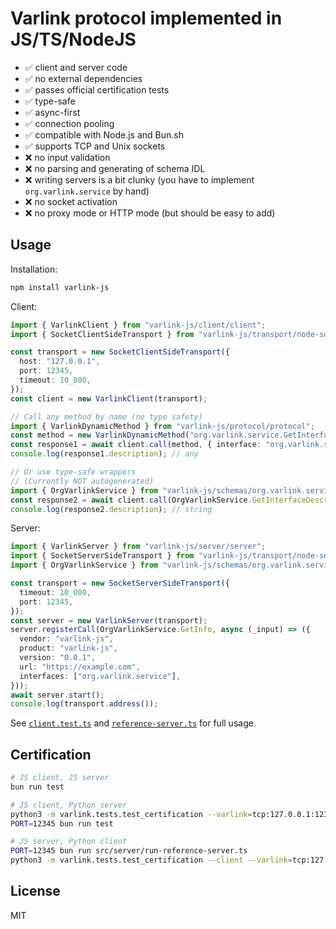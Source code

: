 # Varlink protocol implemented in JS/TS/NodeJS

- ✅ client and server code
- ✅ no external dependencies
- ✅ passes official certification tests
- ✅ type-safe
- ✅ async-first
- ✅ connection pooling
- ✅ compatible with Node.js and Bun.sh
- ✅ supports TCP and Unix sockets
- ❌ no input validation
- ❌ no parsing and generating of schema IDL
- ❌ writing servers is a bit clunky (you have to implement `org.varlink.service` by hand)
- ❌ no socket activation
- ❌ no proxy mode or HTTP mode (but should be easy to add)

## Usage

Installation:

```bash
npm install varlink-js
```

Client:

```typescript
import { VarlinkClient } from "varlink-js/client/client";
import { SocketClientSideTransport } from "varlink-js/transport/node-socket";

const transport = new SocketClientSideTransport({
  host: "127.0.0.1",
  port: 12345,
  timeout: 10_000,
});
const client = new VarlinkClient(transport);

// Call any method by name (no type safety)
import { VarlinkDynamicMethod } from "varlink-js/protocol/protocol";
const method = new VarlinkDynamicMethod("org.varlink.service.GetInterfaceDescription");
const response1 = await client.call(method, { interface: "org.varlink.service" });
console.log(response1.description); // any

// Or use type-safe wrappers
// (Currently NOT autogenerated)
import { OrgVarlinkService } from "varlink-js/schemas/org.varlink.service.varlink";
const response2 = await client.call(OrgVarlinkService.GetInterfaceDescription, { interface: "org.varlink.service" });
console.log(response2.description); // string
```

Server:

```typescript
import { VarlinkServer } from "varlink-js/server/server";
import { SocketServerSideTransport } from "varlink-js/transport/node-socket";
import { OrgVarlinkService } from "varlink-js/schemas/org.varlink.service.varlink";

const transport = new SocketServerSideTransport({
  timeout: 10_000,
  port: 12345,
});
const server = new VarlinkServer(transport);
server.registerCall(OrgVarlinkService.GetInfo, async (_input) => ({
  vendor: "varlink-js",
  product: "varlink-js",
  version: "0.0.1",
  url: "https://example.com",
  interfaces: ["org.varlink.service"],
}));
await server.start();
console.log(transport.address());
```

See [`client.test.ts`](src/client/client.test.ts) and [`reference-server.ts`](src/server/reference-server.ts) for full usage.

## Certification

```bash
# JS client, JS server
bun run test

# JS client, Python server
python3 -m varlink.tests.test_certification --varlink=tcp:127.0.0.1:12345
PORT=12345 bun run test

# JS server, Python client
PORT=12345 bun run src/server/run-reference-server.ts
python3 -m varlink.tests.test_certification --client --varlink=tcp:127.0.0.1:12345
```

## License

MIT
